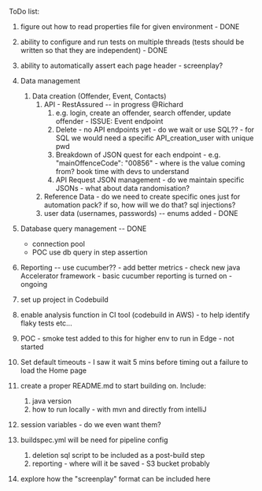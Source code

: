 ToDo list:

1. figure out how to read properties file for given environment  - DONE
   
2. ability to configure and run tests on multiple threads (tests should be written so that they are independent) - DONE

3. ability to automatically assert each page header - screenplay?

4. Data management
   1. Data creation (Offender, Event, Contacts)
      1. API - RestAssured -- in progress @Richard
         1. e.g. login, create an offender, search offender, update offender - ISSUE: Event endpoint
         3. Delete - no API endpoints yet - do we wait or use SQL?? - for SQL we would need a specific API_creation_user with unique pwd
         4. Breakdown of JSON quest for each endpoint - e.g. "mainOffenceCode": "00856" - where is the value coming from? book time with devs to understand
         5. API Request JSON management - do we maintain specific JSONs - what about data randomisation?
      2. Reference Data - do we need to create specific ones just for automation pack? if so, how will we do that? sql injections?
      3. user data (usernames, passwords)  -- enums added - DONE
   
5. Database query management  -- DONE
   - connection pool 
   - POC use db query in step assertion
   
6. Reporting  -- use cucumber?? - add better metrics - check new java Accelerator framework - basic cucumber reporting is turned on - ongoing
7. set up project in Codebuild
8. enable analysis function in CI tool (codebuild in AWS) - to help identify flaky tests etc... 

9. POC - smoke test added to this for higher env to run in Edge - not started

10. Set default timeouts - I saw it wait 5 mins before timing out a failure to load the Home page

11. create a proper README.md to start building on. Include:
    1. java version
    2. how to run locally - with mvn and directly from intelliJ
   
12. session variables - do we even want them?

13. buildspec.yml will be need for pipeline config
    1. deletion sql script to be included as a post-build step
    2. reporting - where will it be saved - S3 bucket probably
    
14. explore how the "screenplay" format can be included here

